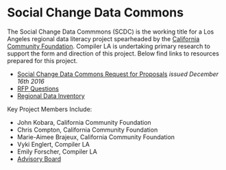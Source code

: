 # Social Change Data Commons
The Social Change Data Commmons (SCDC) is the working title for a Los Angeles regional data literacy project spearheaded by the [California Community Foundation](http://www.calfund.org/). Compiler LA is undertaking primary research to support the form and direction of this project. Below find links to resources prepared for this project.

+ [Social Change Data Commons Request for Proposals](https://github.com/compilerla/scdc/blob/master/index.md) _issued December 16th 2016_
+ [RFP Questions](https://github.com/compilerla/scdc/issues/1)
+ [Regional Data Inventory](https://github.com/compilerla/los-angeles-data-sources)

Key Project Members Include:

+ John Kobara, California Community Foundation
+ Chris Compton, California Community Foundation
+ Marie-Aimee Brajeux, California Community Foundation
+ Vyki Englert, Compiler LA
+ Emily Forscher, Compiler LA
+ [Advisory Board](https://github.com/compilerla/scdc/blob/master/advisory-board.md)
